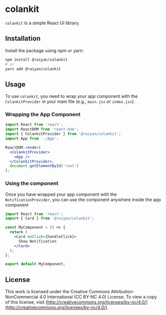 # colankit

`colankit` is a simple React UI library.

## Installation

Install the package using npm or yarn:

```bash
npm install @raiyan/colankit
# or
yarn add @raiyan/colankit
```

## Usage

To use `colankit`, you need to wrap your app component with the `ColankitProvider` in your main file (e.g., `main.jsx` or `index.jsx`).

### Wrapping the App Component

```jsx
import React from 'react';
import ReactDOM from 'react-dom';
import { ColankitProvider } from '@raiyan/colankit';
import App from './App';

ReactDOM.render(
  <ColankitProvider>
    <App />
  </ColankitProvider>,
  document.getElementById('root')
);
```

### Using the component

Once you have wrapped your app component with the `NotificationProvider`, you can use the component anywhere inside the app component

```jsx
import React from 'react';
import { Card } from '@raiyan/colankit';

const MyComponent = () => { 
  return (
    <Card onClick={handleClick}>
      Show Notification
    </Card>
  );
};

export default MyComponent;
```
## License

This work is licensed under the Creative Commons Attribution-NonCommercial 4.0 International (CC BY-NC 4.0) License. To view a copy of this license, visit [http://creativecommons.org/licenses/by-nc/4.0/](http://creativecommons.org/licenses/by-nc/4.0/).
